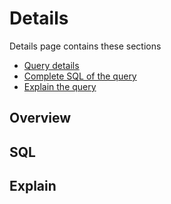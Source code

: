 # Details


Details page contains these sections

-   [Query details](#Details)
-   [Complete SQL of the query](#SQL)
-   [Explain the query](#Explain)

## Overview


## SQL


## Explain


